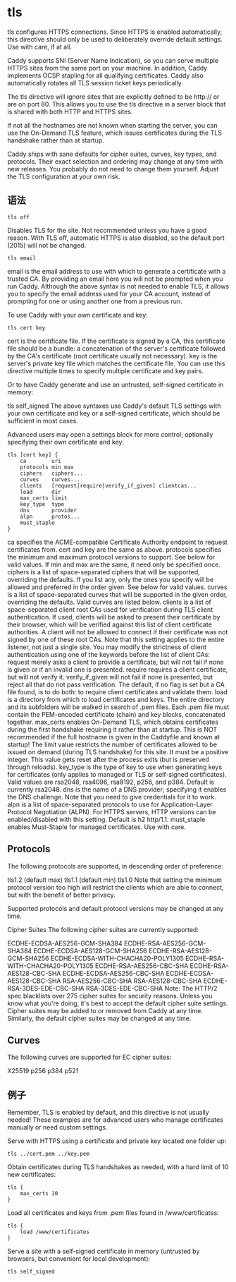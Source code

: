 # tls
tls configures HTTPS connections. Since HTTPS is enabled automatically, this directive should only be used to deliberately override default settings. Use with care, if at all.

Caddy supports SNI (Server Name Indication), so you can serve multiple HTTPS sites from the same port on your machine. In addition, Caddy implements OCSP stapling for all qualifying certificates. Caddy also automatically rotates all TLS session ticket keys periodically.

The tls directive will ignore sites that are explicitly defined to be http:// or are on port 80. This allows you to use the tls directive in a server block that is shared with both HTTP and HTTPS sites.

If not all the hostnames are not known when starting the server, you can use the On-Demand TLS feature, which issues certificates during the TLS handshake rather than at startup.

Caddy ships with sane defaults for cipher suites, curves, key types, and protocols. Their exact selection and ordering may change at any time with new releases. You probably do not need to change them yourself. Adjust the TLS configuration at your own risk.

## 语法
```
tls off
```
Disables TLS for the site. Not recommended unless you have a good reason. With TLS off, automatic HTTPS is also disabled, so the default port (2015) will not be changed.

```
tls email
```
email is the email address to use with which to generate a certificate with a trusted CA. By providing an email here you will not be prompted when you run Caddy.
Although the above syntax is not needed to enable TLS, it allows you to specify the email address used for your CA account, instead of prompting for one or using another one from a previous run.

To use Caddy with your own certificate and key:

```
tls cert key
```

cert is the certificate file. If the certificate is signed by a CA, this certificate file should be a bundle: a concatenation of the server's certificate followed by the CA's certificate (root certificate usually not necessary).
key is the server's private key file which matches the certificate file.
You can use this directive multiple times to specify multiple certificate and key pairs.

Or to have Caddy generate and use an untrusted, self-signed certificate in memory:

tls self_signed
The above syntaxes use Caddy's default TLS settings with your own certificate and key or a self-signed certificate, which should be sufficient in most cases.

Advanced users may open a settings block for more control, optionally specifying their own certificate and key:

```
tls [cert key] {
    ca        uri
    protocols min max
    ciphers   ciphers...
    curves    curves...
    clients   [request|require|verify_if_given] clientcas...
    load      dir
    max_certs limit
    key_type  type
    dns       provider
    alpn      protos...
    must_staple
}
```
ca specifies the ACME-compatible Certificate Authority endpoint to request certificates from.
cert and key are the same as above.
protocols specifies the minimum and maximum protocol versions to support. See below for valid values. If min and max are the same, it need only be specified once.
ciphers is a list of space-separated ciphers that will be supported, overriding the defaults. If you list any, only the ones you specify will be allowed and preferred in the order given. See below for valid values.
curves is a list of space-separated curves that will be supported in the given order, overriding the defaults. Valid curves are listed below.
clients is a list of space-separated client root CAs used for verification during TLS client authentication. If used, clients will be asked to present their certificate by their browser, which will be verified against this list of client certificate authorities. A client will not be allowed to connect if their certificate was not signed by one of these root CAs. Note that this setting applies to the entire listener, not just a single site. You may modify the strictness of client authentication using one of the keywords before the list of client CAs:
request merely asks a client to provide a certificate, but will not fail if none is given or if an invalid one is presented.
require requires a client certificate, but will not verify it.
verify_if_given will not fail if none is presented, but reject all that do not pass verification.
The default, if no flag is set but a CA file found, is to do both: to require client certificates and validate them.
load is a directory from which to load certificates and keys. The entire directory and its subfolders will be walked in search of .pem files. Each .pem file must contain the PEM-encoded certificate (chain) and key blocks, concatenated together.
max_certs enables On-Demand TLS, which obtains certificates during the first handshake requiring it rather than at startup. This is NOT recommended if the full hostname is given in the Caddyfile and known at startup! The limit value restricts the number of certificates allowed to be issued on demand (during TLS handshake) for this site. It must be a positive integer. This value gets reset after the process exits (but is preserved through reloads).
key_type is the type of key to use when generating keys for certificates (only applies to managed or TLS or self-signed certificates). Valid values are rsa2048, rsa4096, rsa8192, p256, and p384. Default is currently rsa2048.
dns is the name of a DNS provider; specifying it enables the DNS challenge. Note that you need to give credentials for it to work.
alpn is a list of space-separated protocols to use for Application-Layer Protocol Negotiation (ALPN). For HTTPS servers, HTTP versions can be enabled/disabled with this setting. Default is h2 http/1.1.
must_staple enables Must-Staple for managed certificates. Use with care.

## Protocols
The following protocols are supported, in descending order of preference:

tls1.2 (default max)
tls1.1 (default min)
tls1.0
Note that setting the minimum protocol version too high will restrict the clients which are able to connect, but with the benefit of better privacy.

Supported protocols and default protocol versions may be changed at any time.

Cipher Suites
The following cipher suites are currently supported:

ECDHE-ECDSA-AES256-GCM-SHA384
ECDHE-RSA-AES256-GCM-SHA384
ECDHE-ECDSA-AES128-GCM-SHA256
ECDHE-RSA-AES128-GCM-SHA256
ECDHE-ECDSA-WITH-CHACHA20-POLY1305
ECDHE-RSA-WITH-CHACHA20-POLY1305
ECDHE-RSA-AES256-CBC-SHA
ECDHE-RSA-AES128-CBC-SHA
ECDHE-ECDSA-AES256-CBC-SHA
ECDHE-ECDSA-AES128-CBC-SHA
RSA-AES256-CBC-SHA
RSA-AES128-CBC-SHA
ECDHE-RSA-3DES-EDE-CBC-SHA
RSA-3DES-EDE-CBC-SHA
Note: The HTTP/2 spec blacklists over 275 cipher suites for security reasons. Unless you know what you're doing, it's best to accept the default cipher suite settings.
Cipher suites may be added to or removed from Caddy at any time. Similarly, the default cipher suites may be changed at any time.

## Curves
The following curves are supported for EC cipher suites:

X25519
p256
p384
p521

## 例子
Remember, TLS is enabled by default, and this directive is not usually needed! These examples are for advanced users who manage certificates manually or need custom settings.

Serve with HTTPS using a certificate and private key located one folder up:

```
tls ../cert.pem ../key.pem
```

Obtain certificates during TLS handshakes as needed, with a hard limit of 10 new certificates:

```
tls {
    max_certs 10
}
```
Load all certificates and keys from .pem files found in /www/certificates:

```
tls {
    load /www/certificates
}
```
Serve a site with a self-signed certificate in memory (untrusted by browsers, but convenient for local development):

```
tls self_signed
```